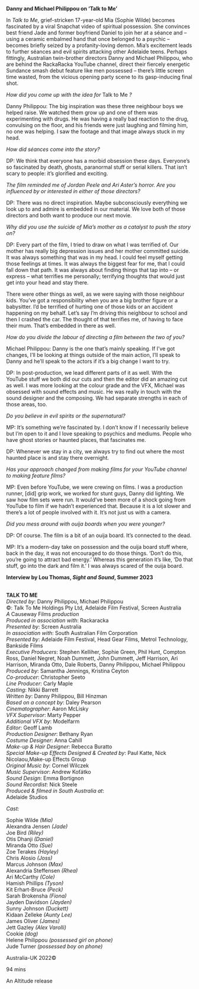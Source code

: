 
**Danny and Michael Philippou on ‘Talk to Me’**

In _Talk to Me_, grief-stricken 17-year-old Mia (Sophie Wilde) becomes fascinated by a viral Snapchat video of spiritual possession. She convinces best friend Jade and former boyfriend Daniel to join her at a séance and – using a ceramic embalmed hand that once belonged to a psychic – becomes briefly seized by a profanity-loving demon. Mia’s excitement leads to further séances and evil spirits attacking other Adelaide teens. Perhaps fittingly, Australian twin-brother directors Danny and Michael Philippou, who are behind the RackaRacka YouTube channel, direct their fiercely energetic Sundance smash debut feature like men possessed – there’s little screen time wasted, from the vicious opening party scene to its gasp-inducing final shot.

_How did you come up with the idea for_ Talk to Me _?_

Danny Philippou: The big inspiration was these three neighbour boys we helped raise. We watched them grow up and one of them was experimenting with drugs. He was having a really bad reaction to the drug, convulsing on the floor, and his friends were just laughing and filming him, no one was helping. I saw the footage and that image always stuck in my head.

_How did séances come into the story?_

DP: We think that everyone has a morbid obsession these days. Everyone’s so fascinated by death, ghosts, paranormal stuff or serial killers. That isn’t scary to people: it’s glorified and exciting.

_The film reminded me of Jordan Peele and Ari Aster’s horror. Are you influenced by or interested in either of those directors?_

DP: There was no direct inspiration. Maybe subconsciously everything we look up to and admire is embedded in our material. We love both of those directors and both want to produce our next movie.

_Why did you use the suicide of Mia’s mother as a catalyst to push the  story on?_

DP: Every part of the film, I tried to draw on what I was terrified of. Our mother has really big depression issues and her mother committed suicide. It was always something that was in my head. I could feel myself getting those feelings at times. It was always the biggest fear for me, that I could fall down that path. It was always about finding things that tap into – or express – what terrifies me personally; terrifying thoughts that would just get into your head and stay there.

There were other things as well, as we were saying with those neighbour kids. You’ve got a responsibility when you are a big brother figure or a babysitter. I’d be terrified of hurting one of those kids or an accident happening on my behalf. Let’s say I’m driving this neighbour to school and then I crashed the car. The thought of that terrifies me, of having to face their mum. That’s embedded in there as well.

_How do you divide the labour of directing a film between the two of you?_

Michael Philippou: Danny is the one that’s mainly speaking. If I’ve got changes, I’ll be looking at things outside of the main action, I’ll speak to Danny and he’ll speak to the actors if it’s a big change I want to try.

DP: In post-production, we lead different parts of it as well. With the YouTube stuff we both did our cuts and then the editor did an amazing cut as well. I was more looking at the colour grade and the VFX, Michael was obsessed with sound effects and music. He was really in touch with the sound designer and the composing. We had separate strengths in each of those areas, too.

_Do you believe in evil spirits or the supernatural?_

MP: It’s something we’re fascinated by. I don’t know if I necessarily believe but I’m open to it and I love speaking to psychics and mediums. People who have ghost stories or haunted places, that fascinates me.

DP: Whenever we stay in a city, we always try to find out where the most haunted place is and stay there overnight.

_Has your approach changed from making films for your YouTube channel to making feature films?_

MP: Even before YouTube, we were crewing on films. I was a production runner, [did] grip work, we worked for stunt guys, Danny did lighting. We saw how film sets were run. It would’ve been more of a shock going from YouTube to film if we hadn’t experienced that. Because it is a lot slower and there’s a lot of people involved with it. It’s not just us with a camera.

_Did you mess around with ouija boards when you were younger?_

DP: Of course. The film is a bit of an ouija board. It’s connected to the dead.

MP: It’s a modern-day take on possession and the ouija board stuff where, back in the day, it was not encouraged to do those things. ‘Don’t do this, you’re going to attract bad energy.’ Whereas this generation it’s like, ‘Do that stuff, go into the dark and film it.’ I was always scared of the ouija board.

**Interview by Lou Thomas, _Sight and Sound_, Summer 2023**
<br><br>

**TALK TO ME**  
_Directed by_: Danny Philippou, Michael Philippou  
©: Talk To Me Holdings Pty Ltd,  Adelaide Film Festival, Screen Australia  
_A_ Causeway Films _production_  
_Produced in association with_: Rackaracka  
_Presented by_: Screen Australia  
_In association with_:  South Australian Film Corporation  
_Presented by_: Adelaide Film Festival, Head Gear Films, Metrol Technology, Bankside Films  
_Executive Producers_: Stephen Kelliher, Sophie Green, Phil Hunt, Compton Ross, Daniel Negret, Noah Dummett, John Dummett, Jeff Harrison,  Ari Harrison, Miranda Otto, Dale Roberts,  Danny Philippou, Michael Philippou  
_Produced by_: Samantha Jennings, Kristina Ceyton  
_Co-producer_: Christopher Seeto  
_Line Producer_: Carly Maple  
_Casting_: Nikki Barrett  
_Written by_: Danny Philippou, Bill Hinzman  
_Based on a concept by_: Daley Pearson  
_Cinematographer_: Aaron McLisky  
_VFX Supervisor_: Marty Pepper  
_Additional VFX by_: Modelfarm  
_Editor_: Geoff Lamb  
_Production Designer_: Bethany Ryan  
_Costume Designer_: Anna Cahill  
_Make-up & Hair Designer_: Rebecca Buratto  
_Special Make-up Effects Designed & Created by_: Paul Katte, Nick Nicolaou,Make-up Effects Group  
_Original Music by_: Cornel Wilczek  
_Music Supervisor_: Andrew Koťátko  
_Sound Design_: Emma Bortignon  
_Sound Recordist_: Nick Steele  
_Produced & filmed in South Australia at_:  
Adelaide Studios

_Cast:_

Sophie Wilde _(Mia)_  
Alexandra Jensen _(Jade)_  
Joe Bird _(Riley)_  
Otis Dhanji _(Daniel)_  
Miranda Otto _(Sue)_  
Zoe Terakes _(Hayley)_  
Chris Alosio _(Joss)_  
Marcus Johnson _(Max)_  
Alexandria Steffensen _(Rhea)_  
Ari McCarthy _(Cole)_  
Hamish Phillips _(Tyson)_  
Kit Erhart-Bruce _(Peck)_  
Sarah Brokensha _(Fiona)_  
Jayden Davidson _(Jayden)_  
Sunny Johnson _(Duckett)_  
Kidaan Zelleke _(Aunty Lee)_  
James Oliver _(James)_  
Jett Gazley _(Alex Varolli)_  
Cookie _(dog)_  
Helene Philippou _(possessed girl on phone)_  
Jude Turner _(possessed boy on phone)_

Australia-UK 2022©

94 mins

An Altitude release
<!--stackedit_data:
eyJoaXN0b3J5IjpbLTY4NjczNDc1NV19
-->